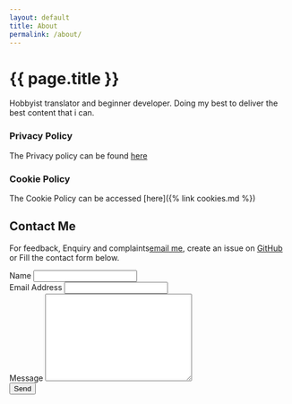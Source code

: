 ```yaml
---
layout: default
title: About
permalink: /about/
---
```

<h1>{{ page.title }}</h1>
Hobbyist translator and beginner developer. Doing my best to deliver the best content that i can.


<h3>Privacy Policy</h3>
<p>The Privacy policy can be found <a href="https://eontec.github.io/privacy">here</a></p>

### Cookie Policy
The Cookie Policy can be accessed [here]({% link cookies.md %})

<h2>Contact Me</h2>
   <p>For feedback, Enquiry and complaints<a href="mailto:ogoinjasamuel+siteforms@gmail.com">email me</a>, create an issue on <a href="https://github.com/Eontec/eontec.github.io">GitHub</a> or Fill the contact form below.</p>


<form
  action="https://formspree.io/f/xnqkqygd"
  method="POST"
>
  <label for="name">Name</label>
    <input type="text" id="name" name="name" class="full-width"><br>
    <label for="email">Email Address</label>
    <input type="email" id="email" name="_replyto" class="full-width"><br>
    <label for="message">Message</label>
    <textarea name="message" id="message" cols="30" rows="10" class="full-width"></textarea><br>
    <input type="submit" value="Send" class="button">
</form>
